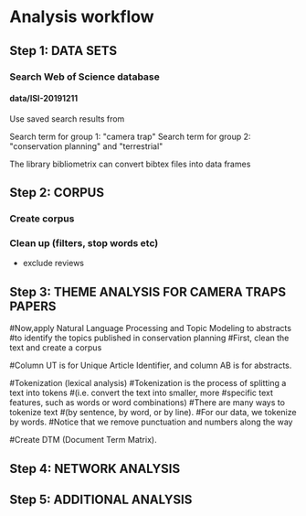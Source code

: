 # Analysis workflow

## Step 1: DATA SETS

### Search Web of Science database

#### data/ISI-20191211

Use saved search results from

Search term for group 1: "camera trap"
Search term for group 2: "conservation planning" and "terrestrial"

The library bibliometrix can convert bibtex files into data frames


## Step 2: CORPUS

### Create corpus

### Clean up (filters, stop words etc)

* exclude reviews

## Step 3: THEME ANALYSIS FOR CAMERA TRAPS PAPERS


#Now,apply Natural Language Processing and Topic Modeling to abstracts
#to identify the topics published in conservation planning
#First, clean the text and create a corpus

#Column UT is for Unique Article Identifier, and column AB is for abstracts.

#Tokenization (lexical analysis)
#Tokenization is the process of splitting a text into tokens
#(i.e. convert the text into smaller, more
#specific text features, such as words or word combinations)
#There are many ways to tokenize text
#(by sentence, by word, or by line).
#For our data, we tokenize by words.
#Notice that we remove punctuation and numbers along the way

#Create DTM (Document Term Matrix).

## Step 4: NETWORK ANALYSIS

## Step 5: ADDITIONAL ANALYSIS
